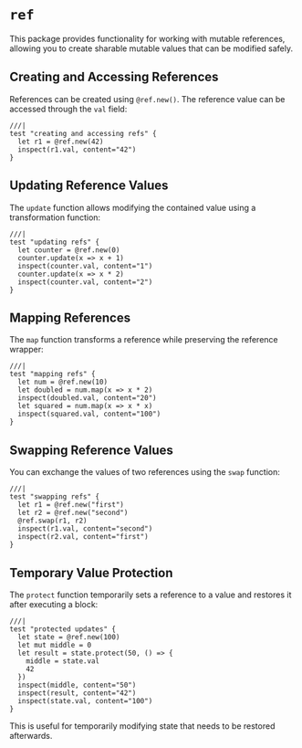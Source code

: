 # `ref`

This package provides functionality for working with mutable references, allowing you to create sharable mutable values that can be modified safely.

## Creating and Accessing References

References can be created using `@ref.new()`. The reference value can be accessed through the `val` field:

```moonbit
///|
test "creating and accessing refs" {
  let r1 = @ref.new(42)
  inspect(r1.val, content="42")
}
```

## Updating Reference Values

The `update` function allows modifying the contained value using a transformation function:

```moonbit
///|
test "updating refs" {
  let counter = @ref.new(0)
  counter.update(x => x + 1)
  inspect(counter.val, content="1")
  counter.update(x => x * 2)
  inspect(counter.val, content="2")
}
```

## Mapping References

The `map` function transforms a reference while preserving the reference wrapper:

```moonbit
///|
test "mapping refs" {
  let num = @ref.new(10)
  let doubled = num.map(x => x * 2)
  inspect(doubled.val, content="20")
  let squared = num.map(x => x * x)
  inspect(squared.val, content="100")
}
```

## Swapping Reference Values

You can exchange the values of two references using the `swap` function:

```moonbit
///|
test "swapping refs" {
  let r1 = @ref.new("first")
  let r2 = @ref.new("second")
  @ref.swap(r1, r2)
  inspect(r1.val, content="second")
  inspect(r2.val, content="first")
}
```

## Temporary Value Protection

The `protect` function temporarily sets a reference to a value and restores it after executing a block:

```moonbit
///|
test "protected updates" {
  let state = @ref.new(100)
  let mut middle = 0
  let result = state.protect(50, () => {
    middle = state.val
    42
  })
  inspect(middle, content="50")
  inspect(result, content="42")
  inspect(state.val, content="100")
}
```

This is useful for temporarily modifying state that needs to be restored afterwards.




